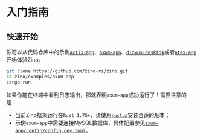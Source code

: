 # 入门指南

## 快速开始

你可以从代码仓库中的示例[`actix-app`]、[`axum-app`]、[`dioxus-desktop`]或者[`ntex-app`]开始体验Zino。

```bash
git clone https://github.com/zino-rs/zino.git
cd zino/examples/axum-app
cargo run
```

如果你能在终端中看到日志输出，那就表明`axum-app`成功运行了！需要注意的是：
- 当前Zino框架运行在`Rust 1.75+`，请使用[`rustup`]安装合适的版本；
- 示例`axum-app`中需要连接MySQL数据库，具体配置参见[`axum-app/config/config.dev.toml`][axum-app-config]。

[`actix-app`]: https://github.com/zino-rs/zino/tree/main/examples/actix-app
[`axum-app`]: https://github.com/zino-rs/zino/tree/main/examples/axum-app
[`dioxus-desktop`]: https://github.com/zino-rs/zino/tree/main/examples/dioxus-desktop
[`ntex-app`]: https://github.com/zino-rs/zino/tree/main/examples/ntex-app
[`rustup`]: https://rust-lang.github.io/rustup/
[axum-app-config]: https://github.com/zino-rs/zino/blob/main/examples/axum-app/config/config.dev.toml